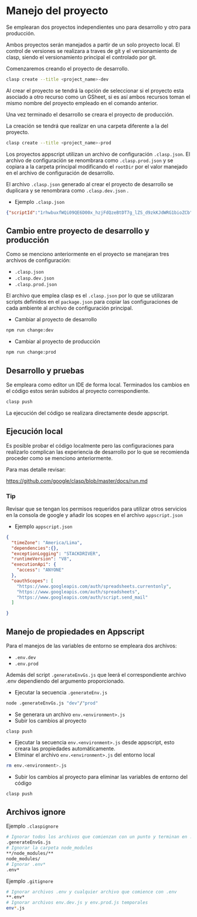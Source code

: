 # Manejo del proyecto

Se emplearan dos proyectos independientes uno para desarrollo y otro para producción.

Ambos proyectos serán manejados a partir de un solo proyecto local. El control de versiones se realizara a traves de git y el versionamiento de clasp, siendo el versionamiento principal el controlado por git.

Comenzaremos creando el proyecto de desarrollo.

```bash
clasp create --title <project_name>-dev
```

Al crear el proyecto se tendrá la opción de seleccionar si el proyecto esta asociado a otro recurso como un GSheet, si es así ambos recursos toman el mismo nombre del proyecto empleado en el comando anterior.

Una vez terminado el desarrollo se creara el proyecto de producción.

La creación se tendrá que realizar en una carpeta diferente a la del proyecto.

```bash
clasp create --title <project_name>-prod
```

 Los proyectos appscript utilizan un archivo de configuración `.clasp.json`. El archivo de configuración se renombrara como `.clasp.prod.json` y se copiara a la carpeta principal modificando el `rootDir` por el valor manejado en el archivo de configuración de desarrollo.

El archivo `.clasp.json` generado al crear el proyecto de desarrollo se duplicara y se renombrara como `.clasp.dev.json` .

- Ejemplo `.clasp.json`

```json
{"scriptId":"1rhwbuxfWQi09QE6D00x_hzjFdQzeBtDT7g_lZS_d9zkKJdWRG1bioZCb","rootDir":"C:\\Users\\ferna\\Documents\\txd\\prod\\appscript\\appscript-daf-tes-registro_ingresos\\retorno_bancos-convenio_facturas","parentId":["1ZrSU5jv5H3ceoyxSBEF5MQpcD6Ex9fi_CHvv1xNyFCA"]}
```

## **Cambio entre proyecto de desarrollo y producción**

Como se menciono anteriormente en el proyecto se manejaran tres archivos de configuración:

- `.clasp.json`
- `.clasp.dev.json`
- `.clasp.prod.json`

El archivo que emplea clasp es el `.clasp.json` por lo que se utilizaran scripts definidos en el `package.json` para copiar las configuraciones de cada ambiente al archivo de configuración principal.

- Cambiar al proyecto de desarrollo

```bash
npm run change:dev
```

- Cambiar al proyecto de producción

```bash
npm run change:prod
```

## Desarrollo y pruebas

Se empleara como editor un IDE de forma local. Terminados los cambios en el código estos serán subidos al proyecto correspondiente.

```bash
clasp push
```

La ejecución del código se realizara directamente desde appscript.

## Ejecución local

Es posible probar el código localmente pero las configuraciones para realizarlo complican las experiencia de desarrollo por lo que se recomienda proceder como se menciono anteriormente.

Para mas detalle revisar:

https://github.com/google/clasp/blob/master/docs/run.md

### Tip

Revisar que se tengan los permisos requeridos para utilizar otros servicios en la consola de google y añadir los scopes en el archivo `appscript.json`

- Ejemplo `appscript.json`

```json
{
  "timeZone": "America/Lima",
  "dependencies":{},
  "exceptionLogging": "STACKDRIVER",
  "runtimeVersion": "V8",
  "executionApi": {
    "access": "ANYONE"
  },
  "oauthScopes": [
    "https://www.googleapis.com/auth/spreadsheets.currentonly",
    "https://www.googleapis.com/auth/spreadsheets",
    "https://www.googleapis.com/auth/script.send_mail"
  ]

}
```

## **Manejo de propiedades en Appscript**

Para el manejos de las variables de entorno se empleara dos archivos: 

- `.env.dev`
- `.env.prod`

Además del script `.generateEnvGs.js` que leerá el correspondiente archivo .env dependiendo del argumento proporcionado. 

- Ejecutar la secuencia `.generateEnv.js`

```bash
node .generateEnvGs.js "dev"/"prod"
```

- Se generara un archivo `env.<environment>.js`
- Subir los cambios al proyecto

```
clasp push
```

- Ejecutar la secuencia `env.<environment>.js` desde appscript, esto creara las propiedades automáticamente.
- Eliminar el archivo `env.<environment>.js` del entorno local

```bash
rm env.<environment>.js
```

- Subir los cambios al proyecto para eliminar las variables de entorno del código

```bash
clasp push
```

## Archivos ignore

Ejemplo `.claspignore`

```bash
# Ignorar todos los archivos que comienzan con un punto y terminan en .js
.generateEnvGs.js
# Ignorar la carpeta node_modules
**/node_modules/**
node_modules/
# Ignorar .env*
.env*
```

Ejemplo `.gitignore`

```bash
# Ignorar archivos .env y cualquier archivo que comience con .env
**.env*
# Ignorar archivos env.dev.js y env.prod.js temporales
env*.js
```